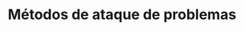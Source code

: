 ---
title: "Métodos de ataque de problemas"
layout: archive
urlname: metodos-de-ataque-de-problemas
altname: ¿Cómo hago esa cosa?
---